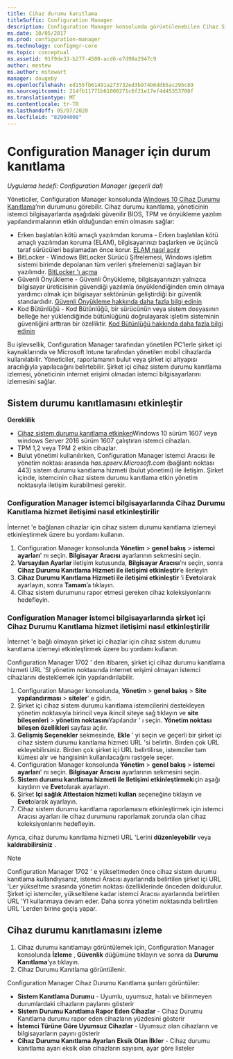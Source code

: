```yaml
---
title: Cihaz durumu kanıtlama
titleSuffix: Configuration Manager
description: Configuration Manager konsolunda görüntülenebilen Cihaz Sistem Durumu Kanıtlama işlevselliği hakkında bilgi edinin.
ms.date: 10/05/2017
ms.prod: configuration-manager
ms.technology: configmgr-core
ms.topic: conceptual
ms.assetid: 91f9de33-b277-4500-acd6-e7d90a2947c9
author: mestew
ms.author: mstewart
manager: dougeby
ms.openlocfilehash: ed155fb61491a273732ed3b974b6ddb5ac29bc89
ms.sourcegitcommit: 214fb11771b61008271c6f21e17ef4d45353788f
ms.translationtype: MT
ms.contentlocale: tr-TR
ms.lasthandoff: 05/07/2020
ms.locfileid: "82904008"
---
```

# <a name="health-attestation-for-configuration-manager"></a>Configuration Manager için durum kanıtlama

*Uygulama hedefi: Configuration Manager (geçerli dal)*

Yöneticiler, Configuration Manager konsolunda [Windows 10 Cihaz Durumu Kanıtlama](https://docs.microsoft.com/windows/security/threat-protection/protect-high-value-assets-by-controlling-the-health-of-windows-10-based-devices)’nın durumunu görebilir.  Cihaz durumu kanıtlama, yöneticinin istemci bilgisayarlarda aşağıdaki güvenilir BIOS, TPM ve önyükleme yazılım yapılandırmalarının etkin olduğundan emin olmasını sağlar:  

-   Erken başlatılan kötü amaçlı yazılımdan koruma - Erken başlatılan kötü amaçlı yazılımdan koruma (ELAM), bilgisayarınızı başlarken ve üçüncü taraf sürücüleri başlamadan önce korur. [ELAM nasıl açılır](https://gallery.technet.microsoft.com/How-to-turn-on-Early-84552ec5)  
-   BitLocker - Windows BitLocker Sürücü Şifrelemesi, Windows işletim sistemi birimde depolanan tüm verileri şifrelemenizi sağlayan bir yazılımdır.  [BitLocker 'ı açma](https://gallery.technet.microsoft.com/How-to-turn-on-BitLocker-34294d3d)  
-   Güvenli Önyükleme - Güvenli Önyükleme, bilgisayarınızın yalnızca bilgisayar üreticisinin güvendiği yazılımla önyüklendiğinden emin olmaya yardımcı olmak için bilgisayar sektörünün geliştirdiği bir güvenlik standardıdır. [Güvenli Önyükleme hakkında daha fazla bilgi edinin](https://docs.microsoft.com/previous-versions/windows/it-pro/windows-8.1-and-8/hh824987(v=win.10))  
-   Kod Bütünlüğü - Kod Bütünlüğü, bir sürücünün veya sistem dosyasının belleğe her yüklendiğinde bütünlüğünü doğrulayarak işletim sisteminin güvenliğini arttıran bir özelliktir. [Kod Bütünlüğü hakkında daha fazla bilgi edinin](https://docs.microsoft.com/previous-versions/windows/it-pro/windows-server-2008-R2-and-2008/dd348642(v=ws.10))  

Bu işlevsellik, Configuration Manager tarafından yönetilen PC’lerle şirket içi kaynaklarında ve Microsoft Intune tarafından yönetilen mobil cihazlarda kullanılabilir. Yöneticiler, raporlamanın bulut veya şirket içi altyapısı aracılığıyla yapılacağını belirtebilir. Şirket içi cihaz sistem durumu kanıtlama izlemesi, yöneticinin internet erişimi olmadan istemci bilgisayarlarını izlemesini sağlar.

## <a name="enable-health-attestation"></a>Sistem durumu kanıtlamasını etkinleştir

 **Gereklilik**  

-   [Cihaz sistem durumu kanıtlama etkinken](https://docs.microsoft.com/windows-server/security/device-health-attestation)Windows 10 sürüm 1607 veya windows Server 2016 sürüm 1607 çalıştıran istemci cihazları.
-   TPM 1,2 veya TPM 2 etkin cihazlar.
-   Bulut yönetimi kullanılırken, Configuration Manager istemci Aracısı ile yönetim noktası arasında *has.spserv.Microsoft.com* (bağlantı noktası 443) sistem durumu kanıtlama hizmeti (bulut yönetimi) ile iletişim. Şirket içinde, istemcinin cihaz sistem durumu kanıtlama etkin yönetim noktasıyla iletişim kurabilmesi gerekir.

### <a name="how-to-enable-health-attestation-service-communication-on-configuration-manager-client-computers"></a>Configuration Manager istemci bilgisayarlarında Cihaz Durumu Kanıtlama hizmet iletişimi nasıl etkinleştirilir

İnternet 'e bağlanan cihazlar için cihaz sistem durumu kanıtlama izlemeyi etkinleştirmek üzere bu yordamı kullanın.

1.  Configuration Manager konsolunda **Yönetim**  >  **genel bakış**  >  **istemci ayarları**' nı seçin.  **Bilgisayar Aracısı** ayarlarının sekmesini seçin.  
2.  **Varsayılan Ayarlar** iletişim kutusunda, **Bilgisayar Aracısı**’nı seçin, sonra **Cihaz Durumu Kanıtlama Hizmeti ile iletişimi etkinleştir**’e ilerleyin  
3.  **Cihaz Durumu Kanıtlama Hizmeti ile iletişimi etkinleştir** ’i **Evet**olarak ayarlayın, sonra **Tamam**’a tıklayın.  
4. Cihaz sistem durumunu rapor etmesi gereken cihaz koleksiyonlarını hedefleyin.

### <a name="how-to-enable-on-premises-health-attestation-service-communication-on-configuration-manager-client-computers"></a>Configuration Manager istemci bilgisayarlarında şirket içi Cihaz Durumu Kanıtlama hizmet iletişimi nasıl etkinleştirilir
İnternet 'e bağlı olmayan şirket içi cihazlar için cihaz sistem durumu kanıtlama izlemeyi etkinleştirmek üzere bu yordamı kullanın.

Configuration Manager 1702 ' den itibaren, şirket içi cihaz durumu kanıtlama hizmeti URL 'SI yönetim noktasında internet erişimi olmayan istemci cihazlarını desteklemek için yapılandırılabilir.

1. Configuration Manager konsolunda, **Yönetim**  >  **genel bakış**  >  **Site yapılandırması**  >  **siteler**' e gidin.
2. Şirket içi cihaz sistem durumu kanıtlama istemcilerini destekleyen yönetim noktasıyla birincil veya ikincil siteye sağ tıklayın ve **site bileşenleri**  >  **yönetim noktasını**Yapılandır ' ı seçin. **Yönetim noktası bileşen özellikleri** sayfası açılır.
3. **Gelişmiş Seçenekler** sekmesinde, **Ekle** ' yi seçin ve geçerli bir şirket içi cihaz sistem durumu kanıtlama hizmeti URL 'si belirtin. Birden çok URL ekleyebilirsiniz. Birden çok şirket içi URL belirtilirse, istemciler tam kümesi alır ve hangisinin kullanılacağını rastgele seçer.
4.  Configuration Manager konsolunda **Yönetim**  >  **genel bakış**  >  **istemci ayarları**' nı seçin.  **Bilgisayar Aracısı** ayarlarının sekmesini seçin.  
5.  **Sistem durumu kanıtlama hizmeti ile Iletişimi etkinleştirmek**için aşağı kaydırın ve **Evet**olarak ayarlayın.
7.  Şirket **Içi sağlık Attestaion hizmeti kullan** seçeneğine tıklayın ve **Evet**olarak ayarlayın.
8. Cihaz sistem durumu kanıtlama raporlamasını etkinleştirmek için istemci Aracısı ayarları ile cihaz durumunu raporlamak zorunda olan cihaz koleksiyonlarını hedefleyin.

Ayrıca, cihaz durumu kanıtlama hizmeti URL 'Lerini **düzenleyebilir** veya **kaldırabilirsiniz** .

> [!NOTE]
> Configuration Manager 1702 ' e yükseltmeden önce cihaz sistem durumu kanıtlama kullandıysanız, istemci Aracısı ayarlarında belirtilen şirket içi URL 'Ler yükseltme sırasında yönetim noktası özelliklerinde önceden doldurulur. Şirket içi istemciler, yükseltilene kadar istemci Aracısı ayarlarında belirtilen URL 'YI kullanmaya devam eder. Daha sonra yönetim noktasında belirtilen URL 'Lerden birine geçiş yapar.

## <a name="monitor-device-health-attestation"></a>Cihaz durumu kanıtlamasını izleme

1.  Cihaz durumu kanıtlamayı görüntülemek için, Configuration Manager konsolunda **İzleme** , **Güvenlik** düğümüne tıklayın ve sonra da **Durumu Kanıtlama**’ya tıklayın.  
2.  Cihaz Durumu Kanıtlama görüntülenir.  

Configuration Manager Cihaz Durumu Kanıtlama şunları görüntüler:  

-   **Sistem Kanıtlama Durumu** - Uyumlu, uyumsuz, hatalı ve bilinmeyen durumlardaki cihazların paylarını gösterir  
-   **Sistem Durumu Kanıtlama Rapor Eden Cihazlar** - Cihaz Durumu Kanıtlama durumu rapor eden cihazların yüzdesini gösterir  
-   **İstemci Türüne Göre Uyumsuz Cihazlar** - Uyumsuz olan cihazların ve bilgisayarların payını gösterir  
-   **Cihaz Durumu Kanıtlama Ayarları Eksik Olan İlkler** - Cihaz durumu kanıtlama ayarı eksik olan cihazların sayısını, ayar göre listeler
